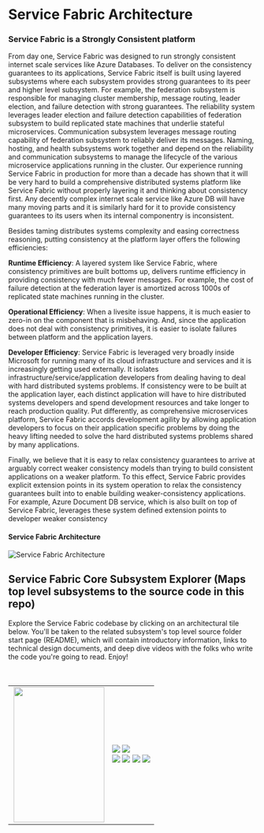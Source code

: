 # Service Fabric Architecture

### Service Fabric is a Strongly Consistent platform
From day one, Service Fabric was designed to run strongly consistent internet scale services like Azure Databases. To deliver on the consistency guarantees to its applications, Service Fabric itself is built using layered subsystems where each subsystem provides strong guarantees to its peer and higher level subsystem. For example, the federation subsystem is responsible for managing cluster membership, message routing, leader election, and failure detection with strong guarantees. The reliability system leverages leader election and failure detection capabilities of federation subsystem to build replicated state machines that underlie stateful microservices.  Communication subsystem leverages message routing capability of federation subsystem to reliably deliver its messages. Naming, hosting, and health subsystems work together and depend on the reliability and communication subsystems to manage the lifecycle of the various microservice applications running in the cluster. Our experience running Service Fabric in production for more than a decade has shown that it will be very hard to build a comprehensive distributed systems platform like Service Fabric without properly layering it and thinking about consistency first. Any decently complex internet scale service like Azure DB will have many moving parts and it is similarly hard for it to provide consistency guarantees to its users when its internal componentry is inconsistent. 

Besides taming distributes systems complexity and easing correctness reasoning, putting consistency at the platform layer offers the following efficiencies:  

**Runtime Efficiency**: A layered system like Service Fabric, where consistency primitives are built bottoms up, delivers runtime efficiency in providing consistency with much fewer messages. For example, the cost of failure detection at the federation layer is amortized across 1000s of replicated state machines running in the cluster.  

**Operational Efficiency**: When a livesite issue happens, it is much easier to zero-in on the component that is misbehaving. And, since the application does not deal with consistency primitives, it is easier to isolate failures between platform and the application layers. 

**Developer Efficiency**: Service Fabric is leveraged very broadly inside Microsoft for running many of its cloud infrastructure and services and it is increasingly getting used externally. It isolates infrastructure/service/application developers from dealing having to deal with hard distributed systems problems. If consistency were to be built at the application layer, each distinct application will have to hire distributed systems developers and spend development resources and take longer to reach production quality. Put differently, as comprehensive microservices platform, Service Fabric accords development agility by allowing application developers to focus on their application specific problems by doing the heavy lifting needed to solve the hard distributed systems problems shared by many applications. 

Finally, we believe that it is easy to relax consistency guarantees to arrive at arguably correct weaker consistency models than trying to build consistent applications on a weaker platform. To this effect, Service Fabric provides explicit extension points in its system operation to relax the consistency guarantees built into to enable building weaker-consistency applications. For example, Azure Document DB service, which is also built on top of Service Fabric, leverages these system defined extension points to developer weaker consistency 

#### Service Fabric Architecture

![Service Fabric Architecture](https://github.com/GitTorre/service-fabric/blob/master/Architecture/Images/service-fabric-architecture.png)


## Service Fabric Core Subsystem Explorer (Maps top level subsystems to the source code in this repo)

Explore the Service Fabric codebase by clicking on an architectural tile below. You'll be taken to the related subsystem's top level source folder start page (README), which will contain introductory information, links to technical design documents, and deep dive videos with the folks who write the code you're going to read. Enjoy!  
<br/>
<br/>
<table style="border: 0px; padding: 0px;">
  <tr>
    <td align="right">
       <a href="https://github.com/GitTorre/service-fabric/tree/master/src/prod/src/Management/README.md"><img src="https://github.com/GitTorre/service-fabric/blob/master/Architecture/Images/Management.png" height="274" width="184" align="right" /></a>
    </td>
    <td align="left">
        <a href="https://github.com/GitTorre/service-fabric/tree/master/src/prod/src/Naming/README.md"><img src="https://github.com/GitTorre/service-fabric/blob/master/Architecture/Images/Naming.png" /></a> 
      <a href="https://github.com/GitTorre/service-fabric/tree/master/src/prod/src/Hosting2/README.md"><img src="https://github.com/GitTorre/service-fabric/blob/master/Architecture/Images/Hosting.png" /></a> 
      <br/>
        <a href="https://github.com/GitTorre/service-fabric/tree/master/src/prod/src/Communication/README.md"><img src="https://github.com/GitTorre/service-fabric/blob/master/Architecture/Images/Communication.png" /></a> 
        <a href="https://github.com/GitTorre/service-fabric/tree/master/src/prod/src/Reliability/README.md"><img src="https://github.com/GitTorre/service-fabric/blob/master/Architecture/Images/Reliability.png" /></a>
        <a href="https://github.com/GitTorre/service-fabric/tree/master/src/prod/src/Federation/README.md"><img src="https://github.com/GitTorre/service-fabric/blob/master/Architecture/Images/Federation.png" /></a>  
        <a href="https://github.com/GitTorre/service-fabric/tree/master/src/prod/src/Transport/README.md"><img src="https://github.com/GitTorre/service-fabric/blob/master/Architecture/Images/Transport.png" /></a>
    </td>
  </tr>
</table>
